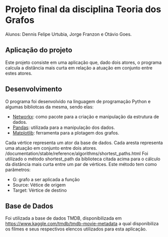 # Projeto final da disciplina Teoria dos Grafos

Alunos: Dennis Felipe Urtubia, Jorge Franzon e Otávio Goes.

## Aplicação do projeto

Este projeto consiste em uma aplicação que, dado dois atores, o programa calcula a distância mais curta em relação a atuação em conjunto entre estes atores.

## Desenvolvimento

O programa foi desenvolvido na linguagem de programação Python e algumas bibliotcas da mesma, sendo elas:

- [Networkx](https://networkx.github.io): como pacote para a criação e manipulação da estrutura de dados.
- [Pandas](https://pandas.pydata.org/): utilizada para a manipulação dos dados.
- [Matplotlib](https://matplotlib.org/): ferramenta para a plotagem dos grafos.

Cada vértice representa um ator da base de dados. Cada aresta representa uma atuação em conjunto entre dois atores.
/documentation/stable/reference/algorithms/shortest_paths.html
Foi utilizado o método shortest_path da biblioteca citada acima para o cálculo da distância mais curta entre um par de vértices. Este método tem como parâmetros:

- G: grafo a ser aplicada a função
- Source: Vétice de origem
- Target: Vértice de destino

## Base de Dados

Foi utilizada a base de dados TMDB, disponibilizada em https://www.kaggle.com/tmdb/tmdb-movie-metadata a qual disponibiliza os filmes e seus respectivos elencos utilizados para esta aplicação.
